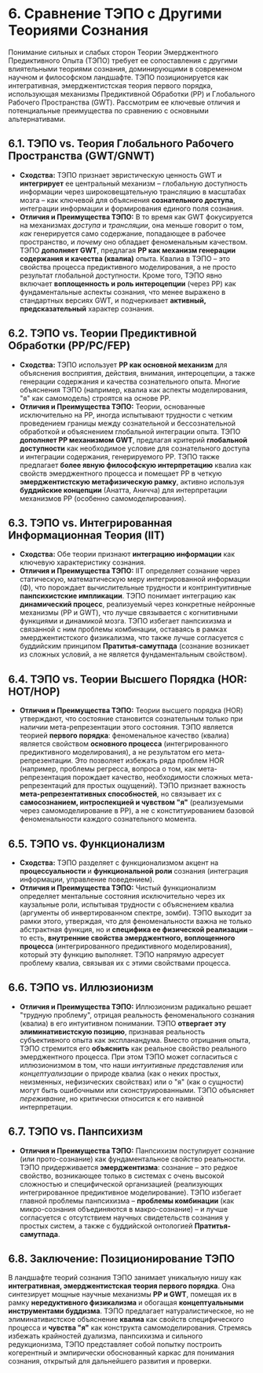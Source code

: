 # 6. Сравнение ТЭПО с Другими Теориями Сознания

Понимание сильных и слабых сторон Теории Эмерджентного Предиктивного Опыта (ТЭПО) требует ее сопоставления с другими влиятельными теориями сознания, доминирующими в современном научном и философском ландшафте. ТЭПО позиционируется как интегративная, эмерджентистская теория первого порядка, использующая механизмы Предиктивной Обработки (PP) и Глобального Рабочего Пространства (GWT). Рассмотрим ее ключевые отличия и потенциальные преимущества по сравнению с основными альтернативами.

## 6.1. ТЭПО vs. Теория Глобального Рабочего Пространства (GWT/GNWT)

*   **Сходства:** ТЭПО признает эвристическую ценность GWT и **интегрирует** ее центральный механизм – глобальную доступность информации через широковещательную трансляцию в масштабах мозга – как ключевой для объяснения **сознательного доступа**, интеграции информации и формирования единого поля сознания.
*   **Отличия и Преимущества ТЭПО:** В то время как GWT фокусируется на механизмах *доступа* и *трансляции*, она меньше говорит о том, *как* генерируется само содержание, попадающее в рабочее пространство, и *почему* оно обладает феноменальным качеством. ТЭПО **дополняет GWT**, предлагая **PP как механизм генерации содержания и качества (квалиа)** опыта. Квалиа в ТЭПО – это свойства процесса предиктивного моделирования, а не просто результат глобальной доступности. Кроме того, ТЭПО явно включает **воплощенность и роль интероцепции** (через PP) как фундаментальные аспекты сознания, что менее выражено в стандартных версиях GWT, и подчеркивает **активный, предсказательный** характер сознания.

## 6.2. ТЭПО vs. Теории Предиктивной Обработки (PP/PC/FEP)

*   **Сходства:** ТЭПО использует **PP как основной механизм** для объяснения восприятия, действия, внимания, интероцепции, а также генерации содержания и качества сознательного опыта. Многие объяснения ТЭПО (например, квалиа как аспекты моделирования, "я" как самомодель) строятся на основе PP.
*   **Отличия и Преимущества ТЭПО:** Теории, основанные исключительно на PP, иногда испытывают трудности с четким проведением границы между сознательной и бессознательной обработкой и объяснением глобальной интеграции опыта. ТЭПО **дополняет PP механизмом GWT**, предлагая критерий **глобальной доступности** как необходимое условие для сознательного доступа и интеграции содержания, генерируемого PP. ТЭПО также предлагает **более явную философскую интерпретацию** квалиа как свойств эмерджентного процесса и помещает PP в четкую **эмерджентистскую метафизическую рамку**, активно используя **буддийские концепции** (Анатта, Аничча) для интерпретации механизмов PP (особенно самомоделирования).

## 6.3. ТЭПО vs. Интегрированная Информационная Теория (IIT)

*   **Сходства:** Обе теории признают **интеграцию информации** как ключевую характеристику сознания.
*   **Отличия и Преимущества ТЭПО:** IIT определяет сознание через статическую, математическую меру интегрированной информации (Φ), что порождает вычислительные трудности и контринтуитивные **панпсихистские импликации**. ТЭПО понимает интеграцию как **динамический процесс**, реализуемый через конкретные нейронные механизмы (PP и GWT), что лучше связывается с когнитивными функциями и динамикой мозга. ТЭПО избегает панпсихизма и связанной с ним проблемы комбинации, оставаясь в рамках эмерджентистского физикализма, что также лучше согласуется с буддийским принципом **Пратитья-самутпада** (сознание возникает из сложных условий, а не является фундаментальным свойством).

## 6.4. ТЭПО vs. Теории Высшего Порядка (HOR: HOT/HOP)

*   **Отличия и Преимущества ТЭПО:** Теории высшего порядка (HOR) утверждают, что состояние становится сознательным только при наличии мета-репрезентации этого состояния. ТЭПО является теорией **первого порядка**: феноменальное качество (квалиа) является свойством **основного процесса** (интегрированного предиктивного моделирования), а не результатом его мета-репрезентации. Это позволяет избежать ряда проблем HOR (например, проблемы регресса, вопроса о том, как мета-репрезентация порождает качество, необходимости сложных мета-репрезентаций для простых ощущений). ТЭПО признает важность **мета-репрезентативных способностей**, но связывает их с **самосознанием, интроспекцией и чувством "я"** (реализуемыми через самомоделирование в PP), а не с конституированием базовой феноменальности каждого сознательного момента.

## 6.5. ТЭПО vs. Функционализм

*   **Сходства:** ТЭПО разделяет с функционализмом акцент на **процессуальности** и **функциональной роли** сознания (интеграция информации, управление поведением).
*   **Отличия и Преимущества ТЭПО:** Чистый функционализм определяет ментальные состояния исключительно через их каузальные роли, испытывая трудности с объяснением квалиа (аргументы об инвертированном спектре, зомби). ТЭПО выходит за рамки этого, утверждая, что для феноменальности важна не только абстрактная функция, но и **специфика ее физической реализации** – то есть, **внутренние свойства эмерджентного, воплощенного процесса** (интегрированного предиктивного моделирования), который эту функцию выполняет. ТЭПО напрямую адресует проблему квалиа, связывая их с этими свойствами процесса.

## 6.6. ТЭПО vs. Иллюзионизм

*   **Отличия и Преимущества ТЭПО:** Иллюзионизм радикально решает "трудную проблему", отрицая реальность феноменального сознания (квалиа) в его интуитивном понимании. ТЭПО **отвергает эту элиминативистскую позицию**, признавая реальность субъективного опыта как экспланандума. Вместо отрицания опыта, ТЭПО стремится его **объяснить** как реальное свойство реального эмерджентного процесса. При этом ТЭПО может согласиться с иллюзионизмом в том, что наши *интуитивные представления* или *концептуализации* о природе квалиа (как о неких простых, неизменных, нефизических свойствах) или о "я" (как о сущности) могут быть ошибочными или сконструированными. ТЭПО объясняет *переживание*, но критически относится к его наивной интерпретации.

## 6.7. ТЭПО vs. Панпсихизм

*   **Отличия и Преимущества ТЭПО:** Панпсихизм постулирует сознание (или прото-сознание) как фундаментальное свойство реальности. ТЭПО придерживается **эмерджентизма**: сознание – это редкое свойство, возникающее только в системах с очень высокой сложностью и специфической организацией (реализующих интегрированное предиктивное моделирование). ТЭПО избегает главной проблемы панпсихизма – **проблемы комбинации** (как микро-сознания объединяются в макро-сознание) – и лучше согласуется с отсутствием научных свидетельств сознания у простых систем, а также с буддийской онтологией **Пратитья-самутпада**.

## 6.8. Заключение: Позиционирование ТЭПО

В ландшафте теорий сознания ТЭПО занимает уникальную нишу как **интегративная, эмерджентистская теория первого порядка**. Она синтезирует мощные научные механизмы **PP и GWT**, помещая их в рамку **нередуктивного физикализма** и обогащая **концептуальными инструментами буддизма**. ТЭПО предлагает натуралистическое, но не элиминативистское объяснение **квалиа** как свойств специфического процесса и **чувства "я"** как конструкта самомоделирования. Стремясь избежать крайностей дуализма, панпсихизма и сильного редукционизма, ТЭПО представляет собой попытку построить когерентный и эмпирически обоснованный каркас для понимания сознания, открытый для дальнейшего развития и проверки.